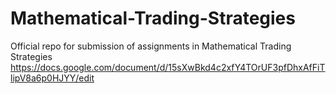 # Mathematical-Trading-Strategies
Official repo for submission of assignments in Mathematical Trading Strategies
https://docs.google.com/document/d/15sXwBkd4c2xfY4TOrUF3pfDhxAfFiTlipV8a6p0HJYY/edit
